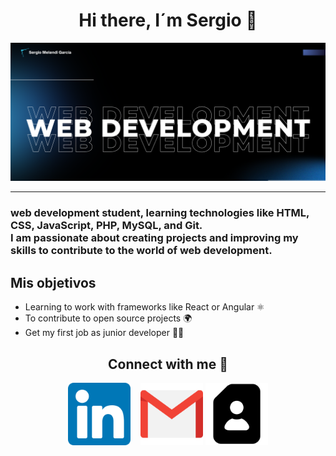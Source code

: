 <div align="center">
    <h1>Hi there, I´m Sergio 👋</h1>
</div>
<div>
    <img src="img/webDevelopment.png" alt="Imagen principal" width="1500px">
</div>
<hr>
<h3>
    web development student, learning technologies like HTML, CSS, JavaScript, PHP, MySQL, and Git.
    <br>
    I am passionate about creating projects and improving my skills to contribute to the world of web development.
</h3>

## Mis objetivos
- Learning to work with frameworks like React or Angular ⚛️
- To contribute to open source projects 🌍
- Get my first job as junior developer 👨‍💻

<div align="center">
    <h2>Connect with me 🤝</h2>
</div>
<div align="center">
    <a href="https://www.linkedin.com/in/sergio-melendi-garc%C3%ADa-918511292/" style="margin-right: 12px;"><img src="img/linkedin.png" alt="Enlace a perfil de LinkedIn" width="100px" height="100px"></a>
    <a href="mailto:sergiiomgdaw@gmail.com"><img src="img/gmail.png" alt="Enlace Gmail" width="100px" height="100px"></a>
    <a href="CV.pdf" target="_blank"><img src="img/perfil-personal.png" alt="Enlace CV" width="100px" height="100px"></a>
</div>
